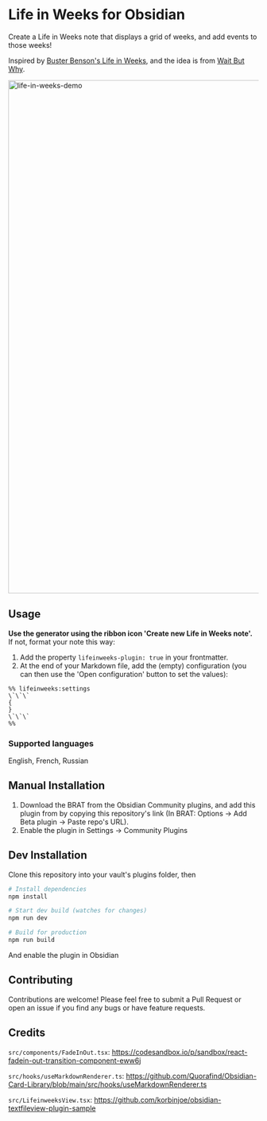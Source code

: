 # Life in Weeks for Obsidian

Create a Life in Weeks note that displays a grid of weeks, and add events to those weeks!

Inspired by [Buster Benson's Life in Weeks](https://busterbenson.com/life-in-weeks), and the idea is from [Wait But Why](https://waitbutwhy.com/2014/05/life-weeks.html).

<img width="1576" height="1032" alt="life-in-weeks-demo" src="https://github.com/user-attachments/assets/94e158c8-bc7a-469f-8315-ef3b0afa4af5" />

## Usage

**Use the generator using the ribbon icon 'Create new Life in Weeks note'.** If not, format your note this way:

1. Add the property `lifeinweeks-plugin: true` in your frontmatter.
2. At the end of your Markdown file, add the (empty) configuration (you can then use the 'Open configuration' button to set the values):

```
%% lifeinweeks:settings
\`\`\`
{
}
\`\`\`
%%
```

### Supported languages

English, French, Russian

## Manual Installation

1. Download the BRAT from the Obsidian Community plugins, and add this plugin from by copying this repository's link (In BRAT: Options -> Add Beta plugin -> Paste repo's URL).
2. Enable the plugin in Settings → Community Plugins

## Dev Installation

Clone this repository into your vault's plugins folder, then

```bash
# Install dependencies
npm install

# Start dev build (watches for changes)
npm run dev

# Build for production
npm run build
```

And enable the plugin in Obsidian

## Contributing

Contributions are welcome! Please feel free to submit a Pull Request or open an issue if you find any bugs or have feature requests.

## Credits

`src/components/FadeInOut.tsx`: https://codesandbox.io/p/sandbox/react-fadein-out-transition-component-eww6j

`src/hooks/useMarkdownRenderer.ts`: https://github.com/Quorafind/Obsidian-Card-Library/blob/main/src/hooks/useMarkdownRenderer.ts

`src/LifeinweeksView.tsx`: https://github.com/korbinjoe/obsidian-textfileview-plugin-sample

